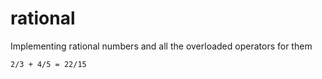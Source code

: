 # rational

Implementing rational numbers and all the overloaded operators for them
```
2/3 + 4/5 = 22/15
```
